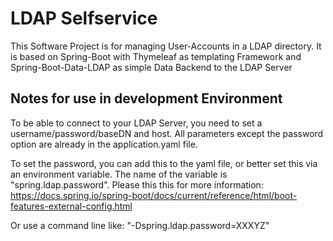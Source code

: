 LDAP Selfservice
=============

This Software Project is for managing User-Accounts in a LDAP directory. It is based on Spring-Boot
with Thymeleaf as templating Framework and Spring-Boot-Data-LDAP as simple Data Backend to the LDAP
 Server
 

Notes for use in development Environment
------------

To be able to connect to your LDAP Server, you need to set a username/password/baseDN and host. All
parameters except the password option are already in the application.yaml file.

To set the password, you can add this to the yaml file, or better set this via an environment variable.
The name of the variable is "spring.ldap.password".
Please this this for more information:  https://docs.spring.io/spring-boot/docs/current/reference/html/boot-features-external-config.html

Or use a command line like: "-Dspring.ldap.password=XXXYZ"

